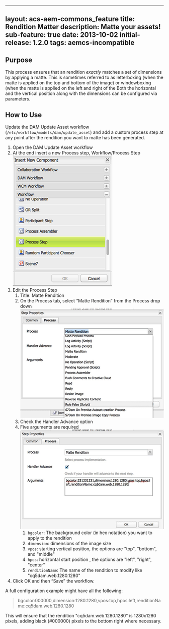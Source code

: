 ---
layout: acs-aem-commons_feature
title: Rendition Matter
description: Matte your assets!
sub-feature: true
date: 2013-10-02
initial-release: 1.2.0
tags: aemcs-incompatible
----
## Purpose
This process ensures that an rendition *exactly* matches a set of dimensions by applying a matte. This  is sometimes referred to as letterboxing (when the matte is applied on the top and bottom of the image) or windowboxing (when the matte is applied on the left and right of the Both the horizontal and the vertical position along with the dimensions can be configured via parameters.

## How to Use
Update the DAM Update Asset workflow (`/etc/workflow/models/dam/update_asset`) and add a custom process step at any point after the rendition you want to matte has been generated.

1. Open the DAM Update Asset workflow
2. At the end insert a new Process step, Workflow/Process Step ![Workflow Component List](images/1.png)
3. Edit the Process Step
    1. Title: Matte Rendition
    2. On the Process tab, select “Matte Rendition” from the Process drop down ![image](images/select-matte-finish.jpg)
    3. Check the Handler Advance option
    4. Five arguments are required ![Matte Renditions Params](images/matte-finish-params.jpg)
        1. `bgcolor`: The background color (in hex notation) you want to apply to the rendition
        2. `dimension`: dimensions of the image size
        3. `vpos`: starting vertical position, the options are "top", "bottom", and "middle"
        4. `hpos`: horizontal start position , the options are "left", "right", "center"
        5. `renditionName`: The name of the rendition to modify like "cq5dam.web.1280.1280"
4. Click OK and then “Save” the workflow.

A full configuration example might have all the following:  
> bgcolor:000000,dimension:1280:1280,vpos:top,hpos:left,renditionName:cq5dam.web.1280.1280

This will ensure that the rendition "cq5dam.web.1280.1280" is 1280x1280 pixels, adding black (#000000) pixels to the bottom right where necessary.
